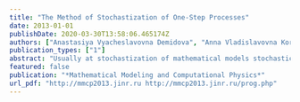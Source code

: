 ```yaml
---
title: "The Method of Stochastization of One-Step Processes"
date: 2013-01-01
publishDate: 2020-03-30T13:58:06.465174Z
authors: ["Anastasiya Vyacheslavovna Demidova", "Anna Vladislavovna Korolkova", "Dmitry Sergeevich Kulyabov", "Leonid Antonovich Sevastianov"]
publication_types: ["1"]
abstract: "Usually at stochastization of mathematical models stochastic term is introduced as the external noise. This action can only characterize the environment, but not itself system under study. There is a need introduce the stochastic term in concert with deterministic, that is, to receive both parts of one and the same first principles. A method is presented stochastization of models describing the single-step processes (birth-death processes). The method allows to obtain deterministic and stochastic components from first principles that allows us to consider these pieces matched with each other. For equations used notation of chemical kinetics. In addition to simple the law of mass action can be used trophic functions. Application of the method demonstrated by the environmental and telecommunication models."
featured: false
publication: "*Mathematical Modeling and Computational Physics*"
url_pdf: "http://mmcp2013.jinr.ru http://mmcp2013.jinr.ru/prog.php"
---
```


